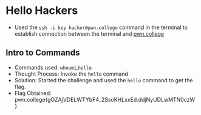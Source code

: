 # Hello Hackers  
- Used the `ssh -i key hacker@pwn.college` command in the terminal to establish connection between the terminal and [pwn.college](https://pwn.college/)

## Intro to Commands
- Commands used: `whoami`,`hello`
- Thought Process: Invoke the `hello` command  
- Solution: Started the challenge and used the `hello` command to get the flag.  
- Flag Obtained: pwn.college{gOZAjVDELWTYbF4_2SsoKHLxxEd.ddjNyUDLwMTN0czW}
